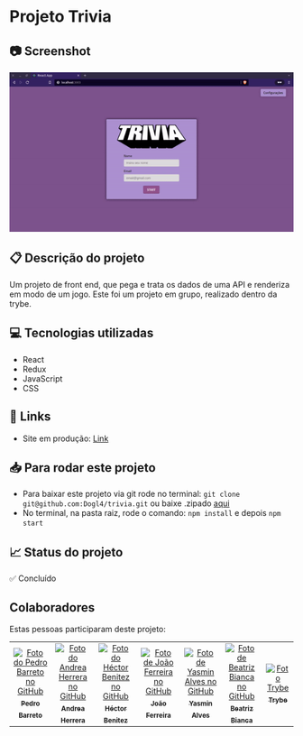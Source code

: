 


# Projeto Trivia

  ## 📷 Screenshot
![Screenshot](./trivia.gif)  

## 📋 Descrição do projeto

Um projeto de front end, que pega e trata os dados de uma API e renderiza em modo de um jogo. Este foi um projeto em grupo, realizado dentro da trybe. 

## 💻 Tecnologias utilizadas
- React
- Redux
- JavaScript
- CSS

## 🚀 Links

- Site em produção: [Link](https://dogl4.github.io/trivia/index.html) 

##  :inbox_tray: Para rodar este projeto
- Para baixar este projeto via git rode no terminal: `git clone git@github.com:Dogl4/trivia.git` ou baixe .zipado [aqui](https://github.com/Dogl4/trivia/archive/refs/heads/main.zip)
- No terminal, na pasta raiz, rode o comando: `npm install` e depois `npm start`
 
## 📈 Status do projeto

✅ Concluído

## Colaboradores

Estas pessoas participaram deste projeto:


<table>
  <tr  style="width:120px">
    <td align="center">
      <a  target=”_blank”  href="https://github.com/Dogl4">
      <img  src="https://avatars.githubusercontent.com/u/85720722?s=400&u=c260de98c1eee20df67d72857c3bcc8682fed68a&v=4"  width="100px;"  alt="Foto do Pedro Barreto no GitHub"/><br>
    <sub>
      <b>Pedro Barreto</b>
    </sub>
      </a>
     </td>
    <td  align="center">
      <a  target=”_blank”  href="https://github.com/andreallherrera">
       <img src="https://avatars.githubusercontent.com/u/85767400?v=4"  width="100px;"  alt="Foto do Andrea Herrera no GitHub"/><br>
        <sub>
          <b>Andrea Herrera</b>
        </sub>
      </a>
    </td>
    <td  align="center">
      <a  target=”_blank”  href="https://github.com/hectoreddbenitez">
        <img  src="https://avatars.githubusercontent.com/u/85767606?v=4"  width="100px;"  alt="Foto do Héctor Benitez no GitHub"/><br>
        <sub>
          <b>Héctor Benitez</b>
        </sub>
      </a>
        <td  align="center">
      <a  target=”_blank”  href="https://github.com/JoaoVFerreira">
        <img  src="https://avatars.githubusercontent.com/u/85767482?v=4"  width="100px;"  alt="Foto de João Ferreira no GitHub"/><br>
        <sub>
          <b>João Ferreira</b>
        </sub>
      </a>
    </td>
     <td  align="center">
      <a  target=”_blank”  href="https://github.com/yalves8">
        <img  src="https://avatars.githubusercontent.com/u/19296639?v=4"  width="100px;"  alt="Foto de Yasmin Alves no GitHub"/><br>
        <sub>
          <b>Yasmin Alves</b>
        </sub>
      </a>
    </td>
     <td  align="center">
      <a  target=”_blank”  href="https://github.com/BeatrizSilva43">
        <img  src="https://avatars.githubusercontent.com/u/89041010?v=4"  width="100px;"  alt="Foto de Beatriz Bianca no GitHub"/><br>
        <sub>
          <b>Beatriz Bianca</b>
        </sub>
      </a>
    </td>
    <td  align="center">
      <a  target=”_blank”  href="https://github.com/betrybe">
        <img  src="https://avatars.githubusercontent.com/u/55410300?s=200&v=4"  width="100px;"  alt="Foto Trybe"/><br>
        <sub>
          <b>Trybe</b>
        </sub>
      </a>
    </td>
</tr>
</table>


